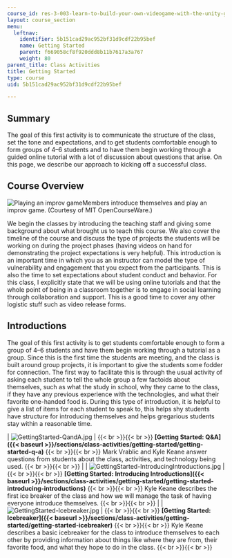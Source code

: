 ```yaml
---
course_id: res-3-003-learn-to-build-your-own-videogame-with-the-unity-game-engine-and-microsoft-kinect-january-iap-2017
layout: course_section
menu:
  leftnav:
    identifier: 5b151cad29ac952bf31d9cdf22b95bef
    name: Getting Started
    parent: f669058cf8f920ddd8b11b7617a3a767
    weight: 80
parent_title: Class Activities
title: Getting Started
type: course
uid: 5b151cad29ac952bf31d9cdf22b95bef

---
```


Summary
-------

The goal of this first activity is to communicate the structure of the class, set the tone and expectations, and to get students comfortable enough to form groups of 4–6 students and to have them begin working through a guided online tutorial with a lot of discussion about questions that arise. On this page, we describe our approach to kicking off a successful class.

Course Overview
---------------

![Playing an improv game](/coursemedia/res-3-003-learn-to-build-your-own-videogame-with-the-unity-game-engine-and-microsoft-kinect-january-iap-2017/99429af43368df6f9be46979a19cf4b6_UnityIntroduction.jpg)Members introduce themselves and play an improv game. (Courtesy of MIT OpenCourseWare.)

We begin the classes by introducing the teaching staff and giving some background about what brought us to teach this course. We also cover the timeline of the course and discuss the type of projects the students will be working on during the project phases (having videos on hand for demonstrating the project expectations is very helpful). This introduction is an important time in which you as an instructor can model the type of vulnerability and engagement that you expect from the participants. This is also the time to set expectations about student conduct and behavior. For this class, I explicitly state that we will be using online tutorials and that the whole point of being in a classroom together is to engage in social learning through collaboration and support. This is a good time to cover any other logistic stuff such as video release forms.

Introductions
-------------

The goal of this first activity is to get students comfortable enough to form a group of 4–6 students and have them begin working through a tutorial as a group. Since this is the first time the students are meeting, and the class is built around group projects, it is important to give the students some fodder for connection. The first way to facilitate this is through the usual activity of asking each student to tell the whole group a few factoids about themselves, such as what the study in school, why they came to the class, if they have any previous experience with the technologies, and what their favorite one-handed food is. During this type of introduction, it is helpful to give a list of items for each student to speak to, this helps shy students have structure for introducing themselves and helps gregarious students stay within a reasonable time.

| ![GettingStarted-QandA.jpg](/coursemedia/res-3-003-learn-to-build-your-own-videogame-with-the-unity-game-engine-and-microsoft-kinect-january-iap-2017/20dc0c6971dfac60f61ff835875a2641_GettingStarted-QandA.jpg) |  {{< br >}}{{< br >}}  **[Getting Started: Q&A]({{< baseurl >}}/sections/class-activities/getting-started/getting-started-q-a)** {{< br >}}{{< br >}} Mark Vrablic and Kyle Keane answer questions from students about the class, activities, and technology being used.   {{< br >}}{{< br >}}  |
| ![GettingStarted-IntroducingIntroductions.jpg](/coursemedia/res-3-003-learn-to-build-your-own-videogame-with-the-unity-game-engine-and-microsoft-kinect-january-iap-2017/c7616225d41c45be244c713b4f6ef782_GettingStarted-IntroducingIntroductions.jpg) |  {{< br >}}{{< br >}} ﻿**[Getting Started: Introducing Introductions]({{< baseurl >}}/sections/class-activities/getting-started/getting-started-introducing-introductions)** {{< br >}}{{< br >}} Kyle Keane describes the first ice breaker of the class and how we will manage the task of having everyone introduce themselves.   {{< br >}}{{< br >}}  |
| ![GettingStarted-Icebreaker.jpg](/coursemedia/res-3-003-learn-to-build-your-own-videogame-with-the-unity-game-engine-and-microsoft-kinect-january-iap-2017/a3277f10f9aa995c1e25ee41ce483aa2_GettingStarted-Icebreaker.jpg) |  {{< br >}}{{< br >}} ﻿**[Getting Started: Icebreaker]({{< baseurl >}}/sections/class-activities/getting-started/getting-started-icebreaker)** {{< br >}}{{< br >}} Kyle Keane describes a basic icebreaker for the class to introduce themselves to each other by providing information about things like where they are from, their favorite food, and what they hope to do in the class.   {{< br >}}{{< br >}}